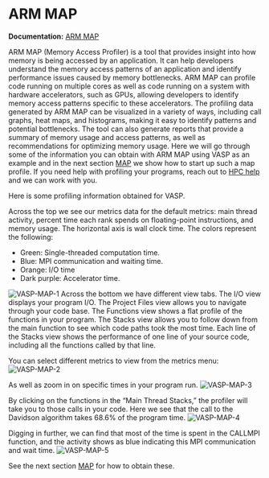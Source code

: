 # ARM MAP

**Documentation:** [ARM MAP](https://developer.arm.com/documentation/102732/1910)

ARM MAP (Memory Access Profiler) is a tool that provides insight into how memory is being accessed by an application. It can help developers understand the memory access patterns of an application and identify performance issues caused by memory bottlenecks. ARM MAP can profile code running on multiple cores as well as code running on a system with hardware accelerators, such as GPUs, allowing developers to identify memory access patterns specific to these accelerators. The profiling data generated by ARM MAP can be visualized in a variety of ways, including call graphs, heat maps, and histograms, making it easy to identify patterns and potential bottlenecks. The tool can also generate reports that provide a summary of memory usage and access patterns, as well as recommendations for optimizing memory usage. Here we will go through some of the information you can obtain with ARM MAP using VASP as an example and in the next section [MAP](/Documentation/Development/Performance_Tools/map.md) we show how to start up such a map profile. If you need help with profiling your programs, reach out to [HPC help](mailto:hpc-help@nrel.gov) and we can work with you.


Here is some profiling information obtained for VASP.

Across the top we see our metrics data for the default metrics: main thread activity, percent time each rank spends on floating-point instructions, and memory usage. The horizontal axis is wall clock time. The colors represent the following:  

* Green: Single-threaded computation time. 
* Blue: MPI communication and waiting time. 
* Orange: I/O time
* Dark purple: Accelerator time. 

![VASP-MAP-1](/assets/images/Profiling/ARM-MAP-1.png)
Across the bottom we have different view tabs. The I/O view displays your program I/O. The Project Files view allows you to navigate through your code base. The Functions view shows a flat profile of the functions in your program. The Stacks view allows you to follow down from the main function to see which code paths took the most time. Each line of the Stacks view shows the performance of one line of your source code, including all the functions called by that line.

You can select different metrics to view from the metrics menu: 
![VASP-MAP-2](/assets/images/Profiling/ARM-MAP-2.png)

As well as zoom in on specific times in your program run.
![VASP-MAP-3](/assets/images/Profiling/ARM-MAP-3.png)

By clicking on the functions in the “Main Thread Stacks,” the profiler will take you to those calls in your code. Here we see that the call to the Davidson algorithm takes 68.6% of the program time.
![VASP-MAP-4](/assets/images/Profiling/ARM-MAP-4.png)

Digging in further, we can find that most of the time is spent in the CALLMPI function, and the activity shows as blue indicating this MPI communication and wait time.
![VASP-MAP-5](/assets/images/Profiling/ARM-MAP-5.png)

See the next section [MAP](/Documentation/Development/Performance_Tools/map.md) for how to obtain these.